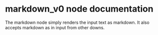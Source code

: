 # markdown_v0 node documentation

The markdown node simply renders the input text as markdown. It also accepts markdown as in input from other downs.
